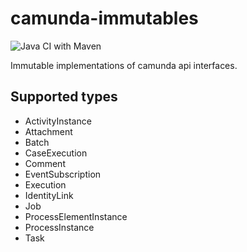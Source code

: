 # camunda-immutables

![Java CI with Maven](https://github.com/jangalinski/camunda-commons-immutables/workflows/Java%20CI%20with%20Maven/badge.svg)

Immutable implementations of camunda api interfaces.

## Supported types

* ActivityInstance
* Attachment
* Batch
* CaseExecution
* Comment
* EventSubscription
* Execution
* IdentityLink
* Job
* ProcessElementInstance
* ProcessInstance
* Task
